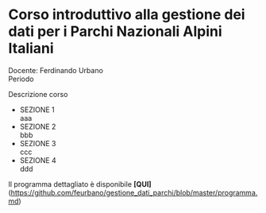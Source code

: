 # Corso introduttivo alla gestione dei dati per i Parchi Nazionali Alpini Italiani


Docente: Ferdinando Urbano  
Periodo  

Descrizione corso

* SEZIONE 1  
aaa  
* SEZIONE 2  
bbb  
* SEZIONE 3  
ccc  
* SEZIONE 4  
ddd  

Il programma dettagliato è disponibile **[QUI]**(https://github.com/feurbano/gestione_dati_parchi/blob/master/programma.md)
